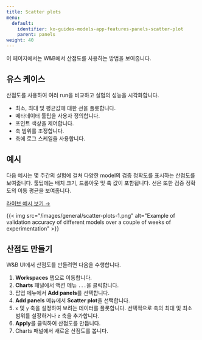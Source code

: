 ```yaml
---
title: Scatter plots
menu:
  default:
    identifier: ko-guides-models-app-features-panels-scatter-plot
    parent: panels
weight: 40
---
```


이 페이지에서는 W&B에서 산점도를 사용하는 방법을 보여줍니다.

## 유스 케이스

산점도를 사용하여 여러 run을 비교하고 실험의 성능을 시각화합니다.

- 최소, 최대 및 평균값에 대한 선을 플롯합니다.
- 메타데이터 툴팁을 사용자 정의합니다.
- 포인트 색상을 제어합니다.
- 축 범위를 조정합니다.
- 축에 로그 스케일을 사용합니다.

## 예시

다음 예시는 몇 주간의 실험에 걸쳐 다양한 model의 검증 정확도를 표시하는 산점도를 보여줍니다. 툴팁에는 배치 크기, 드롭아웃 및 축 값이 포함됩니다. 선은 또한 검증 정확도의 이동 평균을 보여줍니다.

[라이브 예시 보기 →](https://app.wandb.ai/l2k2/l2k/reports?view=carey%2FScatter%20Plot)

{{< img src="/images/general/scatter-plots-1.png" alt="Example of validation accuracy of different models over a couple of weeks of experimentation" >}}

## 산점도 만들기

W&B UI에서 산점도를 만들려면 다음을 수행합니다.

1. **Workspaces** 탭으로 이동합니다.
2. **Charts** 패널에서 액션 메뉴 `...`을 클릭합니다.
3. 팝업 메뉴에서 **Add panels**를 선택합니다.
4. **Add panels** 메뉴에서 **Scatter plot**을 선택합니다.
5. `x` 및 `y` 축을 설정하여 보려는 데이터를 플롯합니다. 선택적으로 축의 최대 및 최소 범위를 설정하거나 `z` 축을 추가합니다.
6. **Apply**를 클릭하여 산점도를 만듭니다.
7. Charts 패널에서 새로운 산점도를 봅니다.
